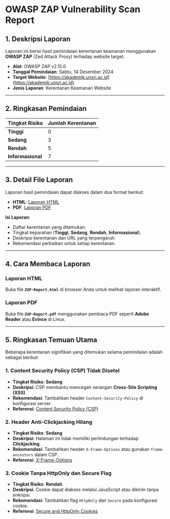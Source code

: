 # **OWASP ZAP Vulnerability Scan Report**

## **1. Deskripsi Laporan**
Laporan ini berisi hasil pemindaian kerentanan keamanan menggunakan **OWASP ZAP** (Zed Attack Proxy) terhadap website target.

- **Alat**: OWASP ZAP v2.15.0  
- **Tanggal Pemindaian**: Sabtu, 14 Desember 2024  
- **Target Website**: [https://akademik.unsri.ac.id](https://akademik.unsri.ac.id)  
- **Jenis Laporan**: Kerentanan Keamanan Website  

---

## **2. Ringkasan Pemindaian**

| **Tingkat Risiko** | **Jumlah Kerentanan** |
|---------------------|-----------------------|
| **Tinggi**         | 0                     |
| **Sedang**         | 3                     |
| **Rendah**         | 5                     |
| **Informasional**  | 7                     |

---

## **3. Detail File Laporan**

Laporan hasil pemindaian dapat diakses dalam dua format berikut:

- **HTML**: [Laporan HTML](scan_report/ZAP-Report.html)  
- **PDF**: [Laporan PDF](scan_report/ZAP-Report.pdf)  

**Isi Laporan**:
- Daftar kerentanan yang ditemukan.
- Tingkat keparahan (**Tinggi**, **Sedang**, **Rendah**, **Informasional**).
- Deskripsi kerentanan dan URL yang terpengaruh.
- Rekomendasi perbaikan untuk setiap kerentanan.

---

## **4. Cara Membaca Laporan**

### **Laporan HTML**  
Buka file **`ZAP-Report.html`** di browser Anda untuk melihat laporan interaktif.  

### **Laporan PDF**  
Buka file **`ZAP-Report.pdf`** menggunakan pembaca PDF seperti **Adobe Reader** atau **Evince** di Linux.

---

## **5. Ringkasan Temuan Utama**

Beberapa kerentanan signifikan yang ditemukan selama pemindaian adalah sebagai berikut:

### **1. Content Security Policy (CSP) Tidak Disetel**
- **Tingkat Risiko**: **Sedang**  
- **Deskripsi**: CSP membantu mencegah serangan **Cross-Site Scripting (XSS)**.  
- **Rekomendasi**: Tambahkan header `Content-Security-Policy` di konfigurasi server.  
- **Referensi**: [Content Security Policy (CSP)](https://developer.mozilla.org/en-US/docs/Web/HTTP/CSP)  

### **2. Header Anti-Clickjacking Hilang**
- **Tingkat Risiko**: **Sedang**  
- **Deskripsi**: Halaman ini tidak memiliki perlindungan terhadap **Clickjacking**.  
- **Rekomendasi**: Tambahkan header `X-Frame-Options` atau gunakan `frame-ancestors` dalam CSP.  
- **Referensi**: [X-Frame-Options](https://developer.mozilla.org/en-US/docs/Web/HTTP/Headers/X-Frame-Options)

### **3. Cookie Tanpa HttpOnly dan Secure Flag**
- **Tingkat Risiko**: **Rendah**  
- **Deskripsi**: Cookie dapat diakses melalui JavaScript atau dikirim tanpa enkripsi.  
- **Rekomendasi**: Tambahkan flag `HttpOnly` dan `Secure` pada konfigurasi cookie.  
- **Referensi**: [Secure and HttpOnly Cookies](https://owasp.org/www-community/HttpOnly)
